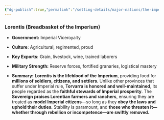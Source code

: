 ```yaml
---
{"dg-publish":true,"permalink":"/setting-details/major-nations/the-imperium-solis/imperial-provinces/lorentis/"}
---
```


### **Lorentis (Breadbasket of the Imperium)**

- **Government:** Imperial Viceroyalty
	
- **Culture:** Agricultural, regimented, proud
	
- **Key Exports:** Grain, livestock, wine, trained laborers
	
- **Military Strength:** Reserve forces, fortified granaries, logistical mastery
	
- **Summary:**  **Lorentis is the lifeblood of the Imperium**, providing food for **millions of soldiers, citizens, and settlers**. Unlike other provinces that suffer under Imperial rule, **Torvarra is honored and well-maintained**, its people regarded as the **faithful stewards of Imperial prosperity**. The **Sovereign praises Lorentian farmers and ranchers**, ensuring they are treated as **model Imperial citizens**—so long as they **obey the laws and uphold their duties**. Stability is paramount, and **those who threaten it—whether through rebellion or incompetence—are swiftly removed.**
